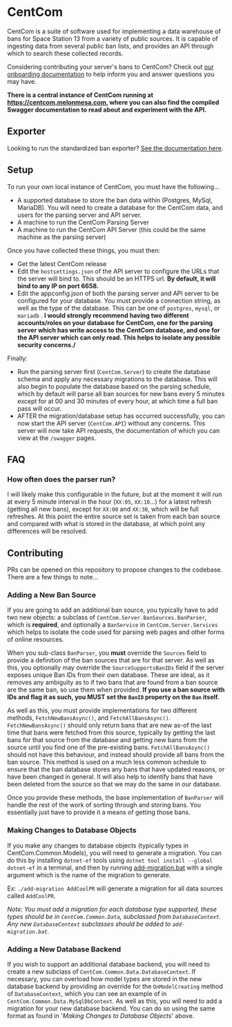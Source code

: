 # CentCom

CentCom is a suite of software used for implementing a data warehouse of bans for Space Station 13 from a variety of
public sources. It is capable of ingesting data from several public ban lists, and provides an API through which to
search these collected records.

Considering contributing your server's bans to CentCom? Check
out [our onboarding documentation](https://hackmd.io/@centcom/SJWnjsEUO) to help inform you and answer questions you may
have.

**There is a central instance of CentCom running at https://centcom.melonmesa.com, where you can also find the compiled
Swagger documentation to read about and experiment with the API.**

## Exporter

Looking to run the standardized ban exporter? [See the documentation here](CentCom.Exporter).

## Setup

To run your own local instance of CentCom, you must have the following...

- A supported database to store the ban data within (Postgres, MySql, MariaDB). You will need to create a database for
  the CentCom data, and users for the parsing server and API server.
- A machine to run the CentCom Parsing Server
- A machine to run the CentCom API Server (this could be the same machine as the parsing server)

Once you have collected these things, you must then:

- Get the latest CentCom release
- Edit the ``hostsettings.json`` of the API server to configure the URLs that the server will bind to. This should be an
  HTTPS url. **By default, it will bind to any IP on port 6658.**
- Edit the appconfig.json of both the parsing server and API server to be configured for your database. You must provide
  a connection string, as well as the type of the database. This can be one of ``postgres``, ``mysql``, or ``mariadb``
  .  **I would strongly recommend having two different accounts/roles on your database for CentCom, one for the parsing
  server which has write access to the CentCom database, and one for the API server which can only read. This helps to
  isolate any possible security concerns./**

Finally:

- Run the parsing server first (``CentCom.Server``) to create the database schema and apply any necessary migrations to
  the database. This will also begin to populate the database based on the parsing schedule, which by default will parse
  all ban sources for new bans every 5 minutes except for at 00 and 30 minutes of every hour, at which time a full ban
  pass will occur.
- AFTER the migration/database setup has occurred successfully, you can now start the API server (``CentCom.API``)
  without any concerns. This server will now take API requests, the documentation of which you can view at
  the ``/swagger`` pages.

## FAQ

### How often does the parser run?

I will likely make this configurable in the future, but at the moment it will run at every 5 minute interval in the
hour (``XX:05``, ``XX:10``...) for a latest refresh (getting all new bans), except for ``XX:00`` and ``XX:30``, which
will be full refreshes. At this point the entire source set is taken from each ban source and compared with what is
stored in the database, at which point any differences will be resolved.

## Contributing

PRs can be opened on this repository to propose changes to the codebase. There are a few things to note...

### Adding a New Ban Source

If you are going to add an additional ban source, you typically have to add two new objects: a subclass
of ``CentCom.Server.BanSources.BanParser``, which is **required**, and optionally a ``BanService``
in ``CentCom.Server.Services`` which helps to isolate the code used for parsing web pages and other forms of online
resources.

When you sub-class ``BanParser``, you **must** override the ``Sources`` field to provide a definition of the ban sources
that are for that server. As well as this, you optionally may override the ``SourceSupportsBanIDs`` field if the server
exposes unique Ban IDs from their own database. These are ideal, as it removes any ambiguity as to if two bans that are
found from a ban source are the same ban, so use them when provided. **If you use a ban source with IDs and flag it as
such, you MUST set the ``BanID`` property on the ``Ban`` itself.**

As well as this, you must provide implementations for two different methods, ``FetchNewBansAsync()``,
and ``FetchAllBansAsync()``. ``FetchNewBansAsync()`` should only return bans that are new as-of the last time that bans
were fetched from this source, typically by getting the last bans for that source from the database and getting new bans
from the source until you find one of the pre-existing bans. ``FetchAllBansAsync()`` should not have this behaviour, and
instead should provide all bans from the ban source. This method is used on a much less common schedule to ensure that
the ban database stores any bans that have updated reasons, or have been changed in general. It will also help to
identify bans that have been deleted from the source so that we may do the same in our database.

Once you provide these methods, the base implementation of ``BanParser`` will handle the rest of the work of sorting
through and storing bans. You essentially just have to provide it a means of getting those bans.

### Making Changes to Database Objects

If you make any changes to database objects (typically types in CentCom.Common.Models), you will need to generate a
migration. You can do this by installing ``dotnet-ef`` tools using ``dotnet tool install --global dotnet-ef`` in a
terminal, and then by running [add-migration.bat](add-migration.bat) with a single argument which is the name of the
migration to generate.

Ex: ``./add-migration AddCoolPR`` will generate a migration for all data sources called ``AddCoolPR``.

*Note: You must add a migration for each database type supported, these types should be in ``CentCom.Common.Data``,
subclassed from ``DatabaseContext``. Any new ``DatabaseContext`` subclasses should be added to ``add-migration.bat``.*

### Adding a New Database Backend

If you wish to support an additional database backend, you will need to create a new subclass
of ``CentCom.Common.Data.DatabaseContext``. If necessary, you can overload how model types are stored in the new
database backend by providing an override for the ``OnModelCreating`` method of ``DatabaseContext``, which you can see
an example of in ``CentCom.Common.Data.MySqlDbContext``. As well as this, you will need to add a migration for your new
database backend. You can do so using the same format as found in '*Making Changes to Database Objects*' above.
